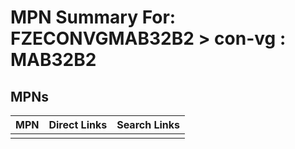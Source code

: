 



# MPN Summary For: FZECONVGMAB32B2 > con-vg : MAB32B2

## MPNs
  

|MPN|Direct Links|Search Links|
| :--- | :--- | :--- |
||||
